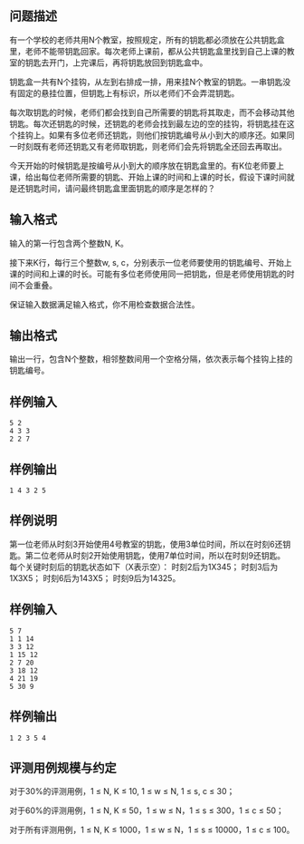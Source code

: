 



## 问题描述



有一个学校的老师共用N个教室，按照规定，所有的钥匙都必须放在公共钥匙盒里，老师不能带钥匙回家。每次老师上课前，都从公共钥匙盒里找到自己上课的教室的钥匙去开门，上完课后，再将钥匙放回到钥匙盒中。

钥匙盒一共有N个挂钩，从左到右排成一排，用来挂N个教室的钥匙。一串钥匙没有固定的悬挂位置，但钥匙上有标识，所以老师们不会弄混钥匙。

每次取钥匙的时候，老师们都会找到自己所需要的钥匙将其取走，而不会移动其他钥匙。每次还钥匙的时候，还钥匙的老师会找到最左边的空的挂钩，将钥匙挂在这个挂钩上。如果有多位老师还钥匙，则他们按钥匙编号从小到大的顺序还。如果同一时刻既有老师还钥匙又有老师取钥匙，则老师们会先将钥匙全还回去再取出。

今天开始的时候钥匙是按编号从小到大的顺序放在钥匙盒里的。有K位老师要上课，给出每位老师所需要的钥匙、开始上课的时间和上课的时长，假设下课时间就是还钥匙时间，请问最终钥匙盒里面钥匙的顺序是怎样的？



## 输入格式



输入的第一行包含两个整数N, K。

接下来K行，每行三个整数w, s, c，分别表示一位老师要使用的钥匙编号、开始上课的时间和上课的时长。可能有多位老师使用同一把钥匙，但是老师使用钥匙的时间不会重叠。

保证输入数据满足输入格式，你不用检查数据合法性。



## 输出格式



输出一行，包含N个整数，相邻整数间用一个空格分隔，依次表示每个挂钩上挂的钥匙编号。



## 样例输入
```
5 2
4 3 3 
2 2 7
```
## 样例输出
```
1 4 3 2 5
```
## 样例说明

第一位老师从时刻3开始使用4号教室的钥匙，使用3单位时间，所以在时刻6还钥匙。第二位老师从时刻2开始使用钥匙，使用7单位时间，所以在时刻9还钥匙。
每个关键时刻后的钥匙状态如下（X表示空）：
时刻2后为1X345；
时刻3后为1X3X5；
时刻6后为143X5；
时刻9后为14325。

## 样例输入
```
5 7
1 1 14
3 3 12
1 15 12
2 7 20
3 18 12
4 21 19
5 30 9
```
## 样例输出
```
1 2 3 5 4
```
## 评测用例规模与约定

对于30%的评测用例，1 &le; N, K &le; 10, 1 &le; w &le; N, 1 &le; s, c &le; 30；

对于60%的评测用例，1 &le; N, K &le; 50，1 &le; w &le; N，1 &le; s &le; 300，1 &le; c &le; 50；

对于所有评测用例，1 &le; N, K &le; 1000，1 &le; w &le; N，1 &le; s &le; 10000，1 &le; c &le; 100。
